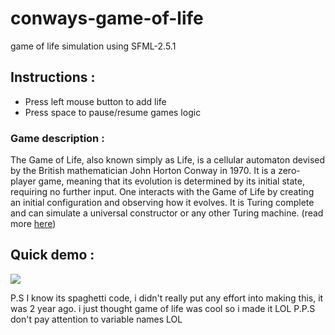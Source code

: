 # conways-game-of-life 
game of life simulation using SFML-2.5.1

 ## Instructions : 
- Press left mouse button to add life
- Press space to pause/resume games logic

### Game description : 
The Game of Life, also known simply as Life, is a cellular automaton devised by the British mathematician John Horton Conway in 1970. It is a zero-player game, meaning that its evolution is determined by its initial state, requiring no further input. One interacts with the Game of Life by creating an initial configuration and observing how it evolves. It is Turing complete and can simulate a universal constructor or any other Turing machine. (read more [here](https://en.wikipedia.org/wiki/Conway%27s_Game_of_Life))

## Quick demo : 
![](https://imgur.com/a/1DO53Lc.gif)


P.S I know its spaghetti code, i didn't really put any effort into making this, it was 2 year ago. i just thought game of life was cool so i made it LOL
P.P.S don't pay attention to variable names LOL
